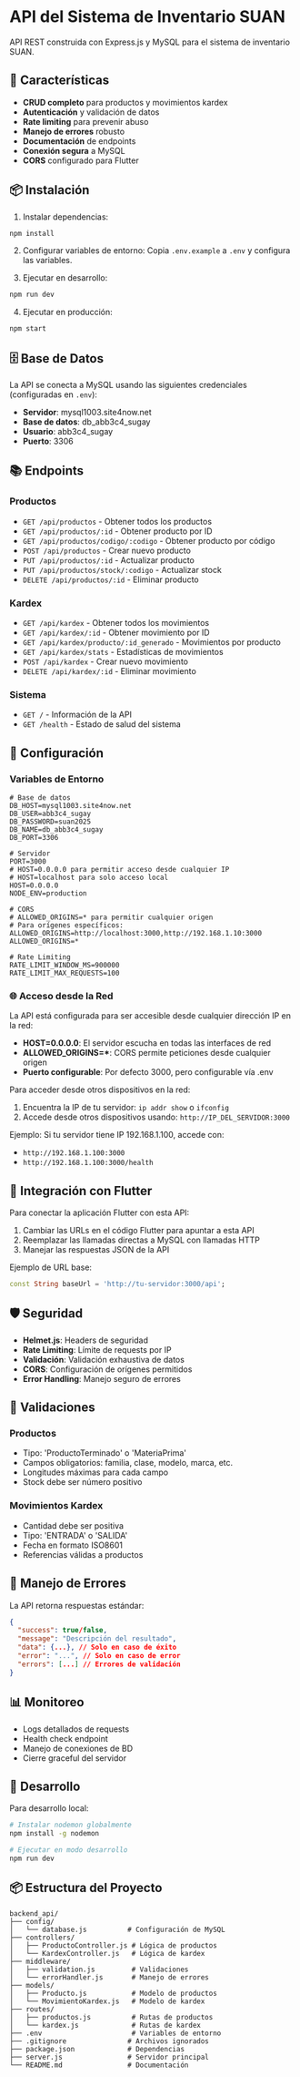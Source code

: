 # API del Sistema de Inventario SUAN

API REST construida con Express.js y MySQL para el sistema de inventario SUAN.

## 🚀 Características

- **CRUD completo** para productos y movimientos kardex
- **Autenticación** y validación de datos
- **Rate limiting** para prevenir abuso
- **Manejo de errores** robusto
- **Documentación** de endpoints
- **Conexión segura** a MySQL
- **CORS** configurado para Flutter

## 📦 Instalación

1. Instalar dependencias:
```bash
npm install
```

2. Configurar variables de entorno:
Copia `.env.example` a `.env` y configura las variables.

3. Ejecutar en desarrollo:
```bash
npm run dev
```

4. Ejecutar en producción:
```bash
npm start
```

## 🗄️ Base de Datos

La API se conecta a MySQL usando las siguientes credenciales (configuradas en `.env`):

- **Servidor**: mysql1003.site4now.net
- **Base de datos**: db_abb3c4_sugay
- **Usuario**: abb3c4_sugay
- **Puerto**: 3306

## 📚 Endpoints

### Productos

- `GET /api/productos` - Obtener todos los productos
- `GET /api/productos/:id` - Obtener producto por ID
- `GET /api/productos/codigo/:codigo` - Obtener producto por código
- `POST /api/productos` - Crear nuevo producto
- `PUT /api/productos/:id` - Actualizar producto
- `PUT /api/productos/stock/:codigo` - Actualizar stock
- `DELETE /api/productos/:id` - Eliminar producto

### Kardex

- `GET /api/kardex` - Obtener todos los movimientos
- `GET /api/kardex/:id` - Obtener movimiento por ID
- `GET /api/kardex/producto/:id_generado` - Movimientos por producto
- `GET /api/kardex/stats` - Estadísticas de movimientos
- `POST /api/kardex` - Crear nuevo movimiento
- `DELETE /api/kardex/:id` - Eliminar movimiento

### Sistema

- `GET /` - Información de la API
- `GET /health` - Estado de salud del sistema

## 🔧 Configuración

### Variables de Entorno

```env
# Base de datos
DB_HOST=mysql1003.site4now.net
DB_USER=abb3c4_sugay
DB_PASSWORD=suan2025
DB_NAME=db_abb3c4_sugay
DB_PORT=3306

# Servidor
PORT=3000
# HOST=0.0.0.0 para permitir acceso desde cualquier IP
# HOST=localhost para solo acceso local
HOST=0.0.0.0
NODE_ENV=production

# CORS
# ALLOWED_ORIGINS=* para permitir cualquier origen
# Para orígenes específicos: ALLOWED_ORIGINS=http://localhost:3000,http://192.168.1.10:3000
ALLOWED_ORIGINS=*

# Rate Limiting
RATE_LIMIT_WINDOW_MS=900000
RATE_LIMIT_MAX_REQUESTS=100
```

### 🌐 Acceso desde la Red

La API está configurada para ser accesible desde cualquier dirección IP en la red:

- **HOST=0.0.0.0**: El servidor escucha en todas las interfaces de red
- **ALLOWED_ORIGINS=\***: CORS permite peticiones desde cualquier origen
- **Puerto configurable**: Por defecto 3000, pero configurable vía .env

Para acceder desde otros dispositivos en la red:
1. Encuentra la IP de tu servidor: `ip addr show` o `ifconfig`
2. Accede desde otros dispositivos usando: `http://IP_DEL_SERVIDOR:3000`

Ejemplo: Si tu servidor tiene IP 192.168.1.100, accede con:
- `http://192.168.1.100:3000`
- `http://192.168.1.100:3000/health`

## 📱 Integración con Flutter

Para conectar la aplicación Flutter con esta API:

1. Cambiar las URLs en el código Flutter para apuntar a esta API
2. Reemplazar las llamadas directas a MySQL con llamadas HTTP
3. Manejar las respuestas JSON de la API

Ejemplo de URL base:
```dart
const String baseUrl = 'http://tu-servidor:3000/api';
```

## 🛡️ Seguridad

- **Helmet.js**: Headers de seguridad
- **Rate Limiting**: Límite de requests por IP
- **Validación**: Validación exhaustiva de datos
- **CORS**: Configuración de orígenes permitidos
- **Error Handling**: Manejo seguro de errores

## 📝 Validaciones

### Productos
- Tipo: 'ProductoTerminado' o 'MateriaPrima'
- Campos obligatorios: familia, clase, modelo, marca, etc.
- Longitudes máximas para cada campo
- Stock debe ser número positivo

### Movimientos Kardex
- Cantidad debe ser positiva
- Tipo: 'ENTRADA' o 'SALIDA'
- Fecha en formato ISO8601
- Referencias válidas a productos

## 🚨 Manejo de Errores

La API retorna respuestas estándar:

```json
{
  "success": true/false,
  "message": "Descripción del resultado",
  "data": {...}, // Solo en caso de éxito
  "error": "...", // Solo en caso de error
  "errors": [...] // Errores de validación
}
```

## 📊 Monitoreo

- Logs detallados de requests
- Health check endpoint
- Manejo de conexiones de BD
- Cierre graceful del servidor

## 🔄 Desarrollo

Para desarrollo local:

```bash
# Instalar nodemon globalmente
npm install -g nodemon

# Ejecutar en modo desarrollo
npm run dev
```

## 📦 Estructura del Proyecto

```
backend_api/
├── config/
│   └── database.js          # Configuración de MySQL
├── controllers/
│   ├── ProductoController.js # Lógica de productos
│   └── KardexController.js   # Lógica de kardex
├── middleware/
│   ├── validation.js         # Validaciones
│   └── errorHandler.js       # Manejo de errores
├── models/
│   ├── Producto.js           # Modelo de productos
│   └── MovimientoKardex.js   # Modelo de kardex
├── routes/
│   ├── productos.js          # Rutas de productos
│   └── kardex.js             # Rutas de kardex
├── .env                      # Variables de entorno
├── .gitignore               # Archivos ignorados
├── package.json             # Dependencias
├── server.js                # Servidor principal
└── README.md                # Documentación
```
